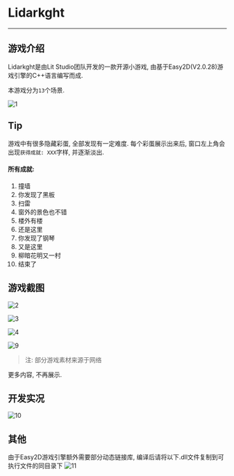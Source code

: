 # Lidarkght
***

## 游戏介绍

Lidarkght是由Lit Studio团队开发的一款开源小游戏, 由基于Easy2D(V2.0.28)游戏引擎的C++语言编写而成.

本游戏分为`13`个场景.

![1](https://github.com/LitStudio-Center/Lidarkght/blob/main/README/img/1.png)

## Tip

游戏中有很多隐藏彩蛋, 全部发现有一定难度. 
每个彩蛋展示出来后, 窗口左上角会出现`获得成就: XXX`字样, 并逐渐淡出.
#### 所有成就: 
1. 撞墙
2. 你发现了黑板
3. 扫雷
4. 窗外的景色也不错
5. 楼外有楼
6. 还是这里
7. 你发现了钢琴
8. 又是这里
9. 柳暗花明又一村
10. 结束了




## 游戏截图



![2](https://github.com/LitStudio-Center/Lidarkght/blob/main/README/img/2.png)

![3](https://github.com/LitStudio-Center/Lidarkght/blob/main/README/img/3.png)

![4](https://github.com/LitStudio-Center/Lidarkght/blob/main/README/img/4.png)

![9](https://github.com/LitStudio-Center/Lidarkght/blob/main/README/img/9.png)

> 注: 部分游戏素材来源于网络

更多内容, 不再展示.

## 开发实况

![10](https://github.com/LitStudio-Center/Lidarkght/blob/main/README/img/10.png)

## 其他
由于Easy2D游戏引擎额外需要部分动态链接库, 编译后请将以下.dll文件复制到可执行文件的同目录下
![11](https://github.com/LitStudio-Center/Lidarkght/blob/main/README/img/11.png)
